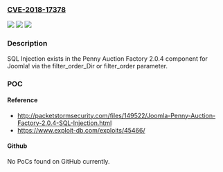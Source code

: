 ### [CVE-2018-17378](https://cve.mitre.org/cgi-bin/cvename.cgi?name=CVE-2018-17378)
![](https://img.shields.io/static/v1?label=Product&message=n%2Fa&color=blue)
![](https://img.shields.io/static/v1?label=Version&message=n%2Fa&color=blue)
![](https://img.shields.io/static/v1?label=Vulnerability&message=n%2Fa&color=brighgreen)

### Description

SQL Injection exists in the Penny Auction Factory 2.0.4 component for Joomla! via the filter_order_Dir or filter_order parameter.

### POC

#### Reference
- http://packetstormsecurity.com/files/149522/Joomla-Penny-Auction-Factory-2.0.4-SQL-Injection.html
- https://www.exploit-db.com/exploits/45466/

#### Github
No PoCs found on GitHub currently.

